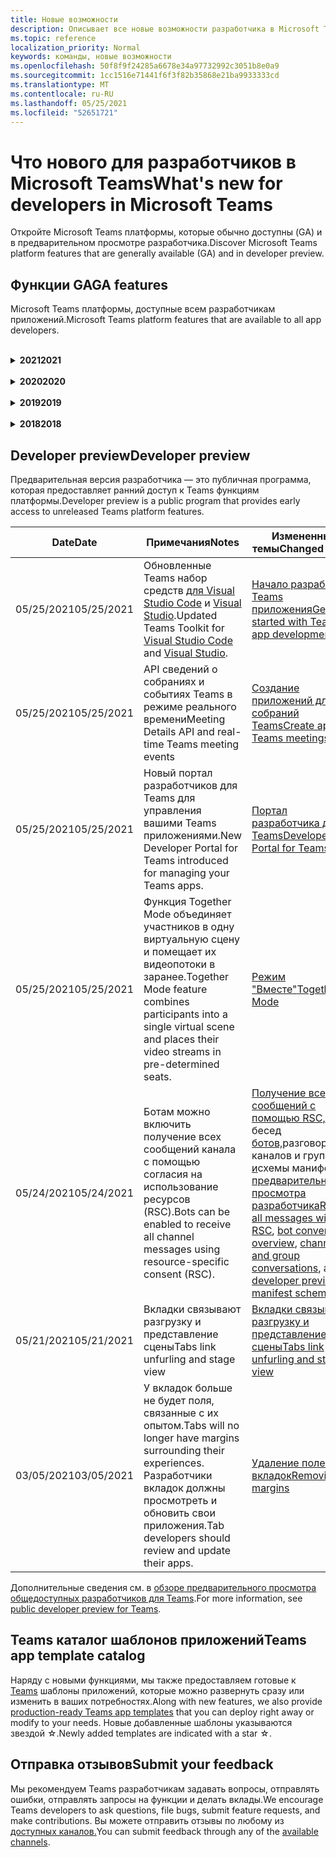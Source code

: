 ```yaml
---
title: Новые возможности
description: Описывает все новые возможности разработчика в Microsoft Teams
ms.topic: reference
localization_priority: Normal
keywords: команды, новые возможности
ms.openlocfilehash: 50f8f9f24285a6678e34a97732992c3051b8e0a9
ms.sourcegitcommit: 1cc1516e71441f6f3f82b35868e21ba9933333cd
ms.translationtype: MT
ms.contentlocale: ru-RU
ms.lasthandoff: 05/25/2021
ms.locfileid: "52651721"
---
```

# <a name="whats-new-for-developers-in-microsoft-teams"></a><span data-ttu-id="ca7e9-104">Что нового для разработчиков в Microsoft Teams</span><span class="sxs-lookup"><span data-stu-id="ca7e9-104">What's new for developers in Microsoft Teams</span></span>

<span data-ttu-id="ca7e9-105">Откройте Microsoft Teams платформы, которые обычно доступны (GA) и в предварительном просмотре разработчика.</span><span class="sxs-lookup"><span data-stu-id="ca7e9-105">Discover Microsoft Teams platform features that are generally available (GA) and in developer preview.</span></span>

## <a name="ga-features"></a><span data-ttu-id="ca7e9-106">Функции GA</span><span class="sxs-lookup"><span data-stu-id="ca7e9-106">GA features</span></span>

<span data-ttu-id="ca7e9-107">Microsoft Teams платформы, доступные всем разработчикам приложений.</span><span class="sxs-lookup"><span data-stu-id="ca7e9-107">Microsoft Teams platform features that are available to all app developers.</span></span>

<br>

<details>

<summary><span data-ttu-id="ca7e9-108"><b>2021</b></span><span class="sxs-lookup"><span data-stu-id="ca7e9-108"><b>2021</b></span></span></summary>

| <span data-ttu-id="ca7e9-109">**Date**</span><span class="sxs-lookup"><span data-stu-id="ca7e9-109">**Date**</span></span> | <span data-ttu-id="ca7e9-110">**Примечания**</span><span class="sxs-lookup"><span data-stu-id="ca7e9-110">**Notes**</span></span> | <span data-ttu-id="ca7e9-111">**Измененные темы**</span><span class="sxs-lookup"><span data-stu-id="ca7e9-111">**Changed topics**</span></span> |
| -------- | --------- | ------------------ |
|<span data-ttu-id="ca7e9-112">05/24/2021</span><span class="sxs-lookup"><span data-stu-id="ca7e9-112">05/24/2021</span></span>|<span data-ttu-id="ca7e9-113">Обновленные Teams руководства по разработке приложений с мобильными шаблонами и другими.</span><span class="sxs-lookup"><span data-stu-id="ca7e9-113">Updated Teams app design guidelines with mobile patterns and more.</span></span>|[<span data-ttu-id="ca7e9-114">Проектирование Teams приложения</span><span class="sxs-lookup"><span data-stu-id="ca7e9-114">Designing your Teams app</span></span>](~/concepts/design/design-teams-app-overview.md)
|<span data-ttu-id="ca7e9-115">05/13/2021</span><span class="sxs-lookup"><span data-stu-id="ca7e9-115">05/13/2021</span></span>|<span data-ttu-id="ca7e9-116">Добавлены сведения о mConnect и Skooler.</span><span class="sxs-lookup"><span data-stu-id="ca7e9-116">Added information on mConnect and Skooler.</span></span>|[<span data-ttu-id="ca7e9-117">Система управления обучением Moodle</span><span class="sxs-lookup"><span data-stu-id="ca7e9-117">Moodle learning management system</span></span>](resources/moodle-overview.md)
|<span data-ttu-id="ca7e9-118">05/10/2021</span><span class="sxs-lookup"><span data-stu-id="ca7e9-118">05/10/2021</span></span>| <span data-ttu-id="ca7e9-119">Манифест v1.10 выпущен.</span><span class="sxs-lookup"><span data-stu-id="ca7e9-119">Manifest v1.10 is released.</span></span>|[<span data-ttu-id="ca7e9-120">Схема манифеста</span><span class="sxs-lookup"><span data-stu-id="ca7e9-120">Manifest schema</span></span>](resources/schema/manifest-schema.md) |
|<span data-ttu-id="ca7e9-121">05/10/2021</span><span class="sxs-lookup"><span data-stu-id="ca7e9-121">05/10/2021</span></span>| <span data-ttu-id="ca7e9-122">Новая функция настройки приложения.</span><span class="sxs-lookup"><span data-stu-id="ca7e9-122">New app customization feature.</span></span>| [<span data-ttu-id="ca7e9-123">Включить оргии для настройки приложения</span><span class="sxs-lookup"><span data-stu-id="ca7e9-123">Enable orgs to customize your app</span></span>](concepts/design/enable-app-customization.md) |
|<span data-ttu-id="ca7e9-124">05/07/2021</span><span class="sxs-lookup"><span data-stu-id="ca7e9-124">05/07/2021</span></span>| <span data-ttu-id="ca7e9-125">Глубокие ссылки для аудио- и видеозвонков в чате.</span><span class="sxs-lookup"><span data-stu-id="ca7e9-125">Deep links for audio and video calls in chat.</span></span> |[<span data-ttu-id="ca7e9-126">Прямые ссылки</span><span class="sxs-lookup"><span data-stu-id="ca7e9-126">Deep links</span></span>](concepts/build-and-test/deep-links.md#deep-linking-to-an-audio-or-audio-video-call) |
|<span data-ttu-id="ca7e9-127">04/30/2021</span><span class="sxs-lookup"><span data-stu-id="ca7e9-127">04/30/2021</span></span>|<span data-ttu-id="ca7e9-128">Новые рекомендации по публикации приложений в Teams магазине.</span><span class="sxs-lookup"><span data-stu-id="ca7e9-128">New guidance on how to publish apps to the Teams store.</span></span>|<span data-ttu-id="ca7e9-129">[Публикация приложения в Teams и](concepts/deploy-and-publish/appsource/publish.md)Teams для [хранения](concepts/deploy-and-publish/appsource/prepare/teams-store-validation-guidelines.md)</span><span class="sxs-lookup"><span data-stu-id="ca7e9-129">[Publish your app to the Teams store](concepts/deploy-and-publish/appsource/publish.md), [Teams store validation guidelines](concepts/deploy-and-publish/appsource/prepare/teams-store-validation-guidelines.md)</span></span> |
|<span data-ttu-id="ca7e9-130">04/29/2021</span><span class="sxs-lookup"><span data-stu-id="ca7e9-130">04/29/2021</span></span> | <span data-ttu-id="ca7e9-131">Новое: универсальные действия для адаптивных карт.</span><span class="sxs-lookup"><span data-stu-id="ca7e9-131">New: Universal Actions for Adaptive Cards.</span></span> | [<span data-ttu-id="ca7e9-132">Универсальные действия для адаптивных карточек</span><span class="sxs-lookup"><span data-stu-id="ca7e9-132">Universal Actions for Adaptive Cards</span></span>](task-modules-and-cards/cards/universal-actions-for-adaptive-cards/overview.md) |
|<span data-ttu-id="ca7e9-133">04/08/2021</span><span class="sxs-lookup"><span data-stu-id="ca7e9-133">04/08/2021</span></span>| <span data-ttu-id="ca7e9-134">Функция настройки приложения теперь доступна в предварительном просмотре разработчика.</span><span class="sxs-lookup"><span data-stu-id="ca7e9-134">App customization feature is now available in developer preview.</span></span>|<span data-ttu-id="ca7e9-135">[Обзор приложений команд разработки,](concepts/design/enable-app-customization.md) [обзор студии](concepts/build-and-test/app-studio-overview.md#connectors)приложений и [схема манифеста](resources/schema/manifest-schema-dev-preview.md)</span><span class="sxs-lookup"><span data-stu-id="ca7e9-135">[Design teams app overview](concepts/design/enable-app-customization.md), [App studio overview](concepts/build-and-test/app-studio-overview.md#connectors), and [Manifest schema](resources/schema/manifest-schema-dev-preview.md)</span></span> |
|<span data-ttu-id="ca7e9-136">03/18/2021</span><span class="sxs-lookup"><span data-stu-id="ca7e9-136">03/18/2021</span></span>|<span data-ttu-id="ca7e9-137">Примечание. Обновление до версии 4.10 или выше SDK Bot Framework, как мы начали с процесса амортизации для `TeamsInfo.getMembers` и `TeamsInfo.GetMembersAsync` .</span><span class="sxs-lookup"><span data-stu-id="ca7e9-137">Notice: Update to version 4.10 or above of the Bot Framework SDK, as we've started with the deprecation process for `TeamsInfo.getMembers` and `TeamsInfo.GetMembersAsync`.</span></span> | [<span data-ttu-id="ca7e9-138">Изменения API-интерфейса Bot для участников группы или чата</span><span class="sxs-lookup"><span data-stu-id="ca7e9-138">Bot API Changes for Team/Chat Members</span></span>](resources/team-chat-member-api-changes.md) |
|<span data-ttu-id="ca7e9-139">03/05/2021</span><span class="sxs-lookup"><span data-stu-id="ca7e9-139">03/05/2021</span></span>|<span data-ttu-id="ca7e9-140">Примечание. У вкладок больше не будет поля, связанные с их опытом.</span><span class="sxs-lookup"><span data-stu-id="ca7e9-140">Notice: Tabs will no longer have margins surrounding their experiences.</span></span> <span data-ttu-id="ca7e9-141">Разработчики вкладок должны просмотреть и обновить свои приложения.</span><span class="sxs-lookup"><span data-stu-id="ca7e9-141">Tab developers should review and update their apps.</span></span> | [<span data-ttu-id="ca7e9-142">Удаление полей вкладок</span><span class="sxs-lookup"><span data-stu-id="ca7e9-142">Removing tab margins</span></span>](resources/removing-tab-margins.md) |
|<span data-ttu-id="ca7e9-143">03/05/2021</span><span class="sxs-lookup"><span data-stu-id="ca7e9-143">03/05/2021</span></span>|<span data-ttu-id="ca7e9-144">По умолчанию область установки и возможности групповой установки в предварительном просмотре разработчика.</span><span class="sxs-lookup"><span data-stu-id="ca7e9-144">Default install scope and group capability is in developer preview.</span></span>| [<span data-ttu-id="ca7e9-145">Возможности установки по умолчанию и группы</span><span class="sxs-lookup"><span data-stu-id="ca7e9-145">Default install scope and group capability</span></span>](concepts/deploy-and-publish/add-default-install-scope.md) |
|<span data-ttu-id="ca7e9-146">03/05/2021</span><span class="sxs-lookup"><span data-stu-id="ca7e9-146">03/05/2021</span></span>|<span data-ttu-id="ca7e9-147">Reorder personal app tabs.</span><span class="sxs-lookup"><span data-stu-id="ca7e9-147">Reorder personal app tabs.</span></span>|[<span data-ttu-id="ca7e9-148">Reorder the chat tab in personal apps</span><span class="sxs-lookup"><span data-stu-id="ca7e9-148">Reorder the chat tab in personal apps</span></span>](tabs/how-to/create-tab-pages/content-page.md#reorder-static-personal-tabs)|
|<span data-ttu-id="ca7e9-149">03/04/2021</span><span class="sxs-lookup"><span data-stu-id="ca7e9-149">03/04/2021</span></span>|<span data-ttu-id="ca7e9-150">Маскировка сведений в адаптивных картах.</span><span class="sxs-lookup"><span data-stu-id="ca7e9-150">Information masking in Adaptive cards.</span></span>| [<span data-ttu-id="ca7e9-151">Маскировка сведений в адаптивных картах</span><span class="sxs-lookup"><span data-stu-id="ca7e9-151">Information masking in Adaptive cards</span></span>](task-modules-and-cards/cards/cards-format.md#information-masking-in-adaptive-cards) |
|<span data-ttu-id="ca7e9-152">02/19/2021</span><span class="sxs-lookup"><span data-stu-id="ca7e9-152">02/19/2021</span></span>|<span data-ttu-id="ca7e9-153">Добавлены возможности расположения.</span><span class="sxs-lookup"><span data-stu-id="ca7e9-153">Added location capabilities.</span></span> <br/> <span data-ttu-id="ca7e9-154">Сведения о возможностях расположения добавляются в обзор возможностей устройства, разрешения родных устройств, интеграцию возможностей мультимедиа, а также файлы возможностей сканера QR или штрихкода.</span><span class="sxs-lookup"><span data-stu-id="ca7e9-154">Location capabilities information is added in the device capabilities overview, native device permissions, integrate media capabilities, and QR or barcode scanner capability files.</span></span>|<span data-ttu-id="ca7e9-155">[Обзор](concepts/device-capabilities/device-capabilities-overview.md), [Запрос разрешений устройств](concepts/device-capabilities/native-device-permissions.md), [Интеграция возможностей](concepts/device-capabilities/mobile-camera-image-permissions.md)мультимедиа , [Интеграция QR](concepts/device-capabilities/qr-barcode-scanner-capability.md)или возможности сканера штрихкодов , [Интеграция возможностей расположения](concepts/device-capabilities/location-capability.md)</span><span class="sxs-lookup"><span data-stu-id="ca7e9-155">[Overview](concepts/device-capabilities/device-capabilities-overview.md), [Request device permissions](concepts/device-capabilities/native-device-permissions.md), [Integrate media capabilities](concepts/device-capabilities/mobile-camera-image-permissions.md), [Integrate QR or barcode scanner capability](concepts/device-capabilities/qr-barcode-scanner-capability.md), [Integrate location capabilities](concepts/device-capabilities/location-capability.md)</span></span> |
|<span data-ttu-id="ca7e9-156">02/18/2021</span><span class="sxs-lookup"><span data-stu-id="ca7e9-156">02/18/2021</span></span>|<span data-ttu-id="ca7e9-157">Добавлена возможность сканера QR или штрихкода.</span><span class="sxs-lookup"><span data-stu-id="ca7e9-157">Added QR or barcode scanner capability.</span></span> <br/> <span data-ttu-id="ca7e9-158">Сведения о возможностях сканера QR или штрихкодов добавляются в обзор возможностей устройства, разрешения на личные устройства и интеграцию файлов возможностей мультимедиа.</span><span class="sxs-lookup"><span data-stu-id="ca7e9-158">QR or barcode scanner  capability information is added in the device capabilities overview, native device permissions, and integrate media capabilities files.</span></span>|<span data-ttu-id="ca7e9-159">[Обзор](concepts/device-capabilities/device-capabilities-overview.md), [Запрос разрешений устройств](concepts/device-capabilities/native-device-permissions.md), [Интеграция возможностей мультимедиа](concepts/device-capabilities/mobile-camera-image-permissions.md), [Интеграция QR или сканер штрихкодов](concepts/device-capabilities/qr-barcode-scanner-capability.md)</span><span class="sxs-lookup"><span data-stu-id="ca7e9-159">[Overview](concepts/device-capabilities/device-capabilities-overview.md), [Request device permissions](concepts/device-capabilities/native-device-permissions.md), [Integrate media capabilities](concepts/device-capabilities/mobile-camera-image-permissions.md), [Integrate QR or barcode scanner capability](concepts/device-capabilities/qr-barcode-scanner-capability.md)</span></span> |
|<span data-ttu-id="ca7e9-160">02/09/2021</span><span class="sxs-lookup"><span data-stu-id="ca7e9-160">02/09/2021</span></span>|<span data-ttu-id="ca7e9-161">Добавлен обзор возможностей устройства.</span><span class="sxs-lookup"><span data-stu-id="ca7e9-161">Added device capabilities overview.</span></span> <br/> <span data-ttu-id="ca7e9-162">Сведения о возможностях микрофона добавляются в разрешения на родном устройстве и интегрируют файлы возможностей мультимедиа.</span><span class="sxs-lookup"><span data-stu-id="ca7e9-162">Microphone capability information is added in the native device permissions and integrate media capabilities files.</span></span>|<span data-ttu-id="ca7e9-163">[Обзор](concepts/device-capabilities/device-capabilities-overview.md), [Запрос разрешений устройств](concepts/device-capabilities/native-device-permissions.md), [Интеграция возможностей мультимедиа](concepts/device-capabilities/mobile-camera-image-permissions.md)</span><span class="sxs-lookup"><span data-stu-id="ca7e9-163">[Overview](concepts/device-capabilities/device-capabilities-overview.md), [Request device permissions](concepts/device-capabilities/native-device-permissions.md), [Integrate media capabilities](concepts/device-capabilities/mobile-camera-image-permissions.md)</span></span>|

<br>

</details>

<br>

<details>
  
<summary><span data-ttu-id="ca7e9-164"><b>2020</b></span><span class="sxs-lookup"><span data-stu-id="ca7e9-164"><b>2020</b></span></span></summary>

| <span data-ttu-id="ca7e9-165">**Date**</span><span class="sxs-lookup"><span data-stu-id="ca7e9-165">**Date**</span></span> | <span data-ttu-id="ca7e9-166">**Примечания**</span><span class="sxs-lookup"><span data-stu-id="ca7e9-166">**Notes**</span></span> | <span data-ttu-id="ca7e9-167">**Измененные темы**</span><span class="sxs-lookup"><span data-stu-id="ca7e9-167">**Changed topics**</span></span> |
| -------- | --------- | ------------------ |
|<span data-ttu-id="ca7e9-168">11/30/2020</span><span class="sxs-lookup"><span data-stu-id="ca7e9-168">11/30/2020</span></span>|<span data-ttu-id="ca7e9-169">Интеграция платформы удостоверений с Teams набор средств и Visual Studio Code для вкладок.</span><span class="sxs-lookup"><span data-stu-id="ca7e9-169">Identity platform integration with Teams Toolkit and Visual Studio Code for tabs.</span></span>|[<span data-ttu-id="ca7e9-170">Проверка подлинности с одним входом с Teams набор средств и Visual Studio Code для вкладок</span><span class="sxs-lookup"><span data-stu-id="ca7e9-170">Single sign-on authentication with Teams Toolkit and Visual Studio Code for tabs</span></span>](toolkit/visual-studio-code-tab-sso.md)|
|<span data-ttu-id="ca7e9-171">11/16/2020</span><span class="sxs-lookup"><span data-stu-id="ca7e9-171">11/16/2020</span></span>|<span data-ttu-id="ca7e9-172">Teams манифеста приложения, обновленного до версии 1.8.</span><span class="sxs-lookup"><span data-stu-id="ca7e9-172">Teams app manifest updated to version 1.8.</span></span>|[<span data-ttu-id="ca7e9-173">Справка: схема манифеста для Microsoft Teams</span><span class="sxs-lookup"><span data-stu-id="ca7e9-173">Reference: Manifest schema for Microsoft Teams</span></span>](resources/schema/manifest-schema.md)|
|<span data-ttu-id="ca7e9-174">11/10/2020</span><span class="sxs-lookup"><span data-stu-id="ca7e9-174">11/10/2020</span></span>|<span data-ttu-id="ca7e9-175">Teams руководства по разработке ботов.</span><span class="sxs-lookup"><span data-stu-id="ca7e9-175">Teams bot design guidelines.</span></span>|[<span data-ttu-id="ca7e9-176">Рекомендации по проектированию ботов</span><span class="sxs-lookup"><span data-stu-id="ca7e9-176">Bot design guidelines</span></span>](bots/design/bots.md)|
|<span data-ttu-id="ca7e9-177">09/30/2020</span><span class="sxs-lookup"><span data-stu-id="ca7e9-177">09/30/2020</span></span>|<span data-ttu-id="ca7e9-178">Теперь поддерживается отправка и получение файлов ботам на мобильных устройствах.</span><span class="sxs-lookup"><span data-stu-id="ca7e9-178">Sending and receiving files to bots on mobile devices is now supported.</span></span>|[<span data-ttu-id="ca7e9-179">Отправка и получение файлов через бот</span><span class="sxs-lookup"><span data-stu-id="ca7e9-179">Send and receive files through your bot</span></span>](resources/bot-v3/bots-files.md)|
|<span data-ttu-id="ca7e9-180">09/22/2020</span><span class="sxs-lookup"><span data-stu-id="ca7e9-180">09/22/2020</span></span>|<span data-ttu-id="ca7e9-181">Новые сведения для начала работы с Teams разработкой.</span><span class="sxs-lookup"><span data-stu-id="ca7e9-181">New information for getting started with Teams development.</span></span>|[<span data-ttu-id="ca7e9-182">Создание первого обзора Teams приложения</span><span class="sxs-lookup"><span data-stu-id="ca7e9-182">Build your first Teams app overview</span></span>](build-your-first-app/build-first-app-overview.md)|
|<span data-ttu-id="ca7e9-183">09/18/2020</span><span class="sxs-lookup"><span data-stu-id="ca7e9-183">09/18/2020</span></span>|<span data-ttu-id="ca7e9-184">Поддержка приложений для собраний Teams (Предварительная версия выпуска).</span><span class="sxs-lookup"><span data-stu-id="ca7e9-184">Support for in-meeting Teams apps (Release Preview).</span></span>|<span data-ttu-id="ca7e9-185">[Создание приложений для Teams собраний](apps-in-teams-meetings/create-apps-for-teams-meetings.md) и [приложений в Teams собраниях](apps-in-teams-meetings/teams-apps-in-meetings.md)</span><span class="sxs-lookup"><span data-stu-id="ca7e9-185">[Create apps for Teams meetings](apps-in-teams-meetings/create-apps-for-teams-meetings.md) and [Apps in Teams meetings](apps-in-teams-meetings/teams-apps-in-meetings.md)</span></span>|
|<span data-ttu-id="ca7e9-186">08/19/2020</span><span class="sxs-lookup"><span data-stu-id="ca7e9-186">08/19/2020</span></span>|<span data-ttu-id="ca7e9-187">Импорт Teams с помощью Microsoft Graph.</span><span class="sxs-lookup"><span data-stu-id="ca7e9-187">Import Teams messages with Microsoft Graph.</span></span>|[<span data-ttu-id="ca7e9-188">Импорт сообщений из сторонних платформ в Teams с помощью Microsoft Graph</span><span class="sxs-lookup"><span data-stu-id="ca7e9-188">Import third-party platform messages to Teams using Microsoft Graph</span></span>](graph-api/import-messages/import-external-messages-to-teams.md)
| <span data-ttu-id="ca7e9-189">08/12/2020</span><span class="sxs-lookup"><span data-stu-id="ca7e9-189">08/12/2020</span></span> |<span data-ttu-id="ca7e9-190">Поддержка адаптивных карт в входящий веб-сайт перенесена в ga.</span><span class="sxs-lookup"><span data-stu-id="ca7e9-190">Adaptive Cards support in incoming webhook moved to GA.</span></span>|[<span data-ttu-id="ca7e9-191">Отправка адаптивных карточек с помощью входящего веб-перехватчика</span><span class="sxs-lookup"><span data-stu-id="ca7e9-191">Send adaptive cards using an incoming webhook</span></span>](~/webhooks-and-connectors/how-to/connectors-using.md#send-adaptive-cards-using-an-incoming-webhook) |
|<span data-ttu-id="ca7e9-192">08/10/2020</span><span class="sxs-lookup"><span data-stu-id="ca7e9-192">08/10/2020</span></span>|<span data-ttu-id="ca7e9-193">Начало создания Teams приложений с помощью Visual Studio набор средств.</span><span class="sxs-lookup"><span data-stu-id="ca7e9-193">Get started building Teams apps with the Visual Studio Toolkit.</span></span>|[<span data-ttu-id="ca7e9-194">Создание приложений с помощью Microsoft Teams набор средств и Visual Studio Code</span><span class="sxs-lookup"><span data-stu-id="ca7e9-194">Build apps with the Microsoft Teams Toolkit and Visual Studio Code</span></span>](toolkit/visual-studio-overview.md) |
|<span data-ttu-id="ca7e9-195">08/06/2020</span><span class="sxs-lookup"><span data-stu-id="ca7e9-195">08/06/2020</span></span>|<span data-ttu-id="ca7e9-196">Поддержка проверки подлинности tabs SSO.</span><span class="sxs-lookup"><span data-stu-id="ca7e9-196">Support for Tabs SSO authentication.</span></span>|[<span data-ttu-id="ca7e9-197">Разработка вкладки SSO Microsoft Teams</span><span class="sxs-lookup"><span data-stu-id="ca7e9-197">Develop an SSO Microsoft Teams Tab</span></span>](tabs/how-to/authentication/auth-aad-sso.md#develop-an-sso-microsoft-teams-tab) |
|<span data-ttu-id="ca7e9-198">07/27/2020</span><span class="sxs-lookup"><span data-stu-id="ca7e9-198">07/27/2020</span></span> | <span data-ttu-id="ca7e9-199">Graph активных ботов и сообщений (Public Preview).</span><span class="sxs-lookup"><span data-stu-id="ca7e9-199">Graph proactive bots and messages (Public Preview).</span></span>|[<span data-ttu-id="ca7e9-200">Включить активную установку ботов и активный обмен сообщениями в Teams с microsoft Graph</span><span class="sxs-lookup"><span data-stu-id="ca7e9-200">Enable proactive bot installation and proactive messaging in Teams with Microsoft Graph</span></span>](graph-api/proactive-bots-and-messages/graph-proactive-bots-and-messages.md)|
| <span data-ttu-id="ca7e9-201">07/22/2020</span><span class="sxs-lookup"><span data-stu-id="ca7e9-201">07/22/2020</span></span> |<span data-ttu-id="ca7e9-202">Обновления возможностей мобильных устройств.</span><span class="sxs-lookup"><span data-stu-id="ca7e9-202">Mobile device capability updates.</span></span>|[<span data-ttu-id="ca7e9-203">Запрос разрешений устройства для вкладки Microsoft Teams</span><span class="sxs-lookup"><span data-stu-id="ca7e9-203">Request device permissions for your Microsoft Teams tab</span></span>](concepts/device-capabilities/native-device-permissions.md) |
|<span data-ttu-id="ca7e9-204">07/20/2020</span><span class="sxs-lookup"><span data-stu-id="ca7e9-204">07/20/2020</span></span>|<span data-ttu-id="ca7e9-205">Teams Средство проверки приложений для отправки appSource.</span><span class="sxs-lookup"><span data-stu-id="ca7e9-205">Teams App Validation Tool for AppSource submissions.</span></span>|[<span data-ttu-id="ca7e9-206">Teams Средство проверки приложений</span><span class="sxs-lookup"><span data-stu-id="ca7e9-206">Teams App Validation Tool</span></span>](concepts/deploy-and-publish/appsource/prepare/submission-checklist.md)
|<span data-ttu-id="ca7e9-207">07/15/2020</span><span class="sxs-lookup"><span data-stu-id="ca7e9-207">07/15/2020</span></span>|<span data-ttu-id="ca7e9-208">Создание виртуального помощника для Teams.</span><span class="sxs-lookup"><span data-stu-id="ca7e9-208">Create a virtual assistant for Teams.</span></span>|[<span data-ttu-id="ca7e9-209">Виртуальный помощник для Microsoft Teams</span><span class="sxs-lookup"><span data-stu-id="ca7e9-209">Virtual Assistant for Microsoft Teams</span></span>](samples/virtual-assistant.md)|
|<span data-ttu-id="ca7e9-210">07/14/2020</span><span class="sxs-lookup"><span data-stu-id="ca7e9-210">07/14/2020</span></span>|<span data-ttu-id="ca7e9-211">Наружная документация по индикатору нагрузки.</span><span class="sxs-lookup"><span data-stu-id="ca7e9-211">Surfacing a native loading indicator documentation.</span></span>|[<span data-ttu-id="ca7e9-212">Отображение индикатора загрузки</span><span class="sxs-lookup"><span data-stu-id="ca7e9-212">Showing a native loading indicator</span></span>](tabs/how-to/create-tab-pages/content-page.md#show-a-native-loading-indicator)
|<span data-ttu-id="ca7e9-213">07/01/2020</span><span class="sxs-lookup"><span data-stu-id="ca7e9-213">07/01/2020</span></span>|<span data-ttu-id="ca7e9-214">Начало создания Teams приложений с помощью Visual Studio Code набор средств.</span><span class="sxs-lookup"><span data-stu-id="ca7e9-214">Get started building Teams apps with the Visual Studio Code Toolkit.</span></span>|[<span data-ttu-id="ca7e9-215">Создание приложений с помощью Microsoft Teams набор средств и Visual Studio Code</span><span class="sxs-lookup"><span data-stu-id="ca7e9-215">Build apps with the Microsoft Teams Toolkit and Visual Studio Code</span></span>](toolkit/visual-studio-code-overview.md) |
|<span data-ttu-id="ca7e9-216">07/01/2020</span><span class="sxs-lookup"><span data-stu-id="ca7e9-216">07/01/2020</span></span>|<span data-ttu-id="ca7e9-217">Один вход для вкладок GA для Teams и настольных клиентов.</span><span class="sxs-lookup"><span data-stu-id="ca7e9-217">Single sign-on for tabs GA for Teams web and desktop clients.</span></span>|[<span data-ttu-id="ca7e9-218">Единый Sign-On (SSO)</span><span class="sxs-lookup"><span data-stu-id="ca7e9-218">Single Sign-On (SSO)</span></span>](tabs/how-to/authentication/auth-aad-sso.md)|
|<span data-ttu-id="ca7e9-219">06/05/2020</span><span class="sxs-lookup"><span data-stu-id="ca7e9-219">06/05/2020</span></span>| <span data-ttu-id="ca7e9-220">Схема манифеста обновлена до версии 1.7.</span><span class="sxs-lookup"><span data-stu-id="ca7e9-220">Manifest schema updated to version 1.7.</span></span>| [<span data-ttu-id="ca7e9-221">Справка: схема манифеста для Microsoft Teams</span><span class="sxs-lookup"><span data-stu-id="ca7e9-221">Reference: Manifest schema for Microsoft Teams</span></span>](resources/schema/manifest-schema.md)|
|<span data-ttu-id="ca7e9-222">05/18/2020</span><span class="sxs-lookup"><span data-stu-id="ca7e9-222">05/18/2020</span></span>|<span data-ttu-id="ca7e9-223">Интеграция Power Virtual Agents с Teams.</span><span class="sxs-lookup"><span data-stu-id="ca7e9-223">Integrate Power Virtual Agents with Teams.</span></span>|[<span data-ttu-id="ca7e9-224">Интеграция Power Virtual Agents чат-бота с Microsoft Teams</span><span class="sxs-lookup"><span data-stu-id="ca7e9-224">Integrate a Power Virtual Agents chatbot with Microsoft Teams</span></span>](bots/how-to/add-power-virtual-agents-bot-to-teams.md)|
|<span data-ttu-id="ca7e9-225">04/01/2020</span><span class="sxs-lookup"><span data-stu-id="ca7e9-225">04/01/2020</span></span>|<span data-ttu-id="ca7e9-226">Интеграция систем WFM с соединитетелем Shifts для Teams.</span><span class="sxs-lookup"><span data-stu-id="ca7e9-226">Integrate WFM systems with Shifts Connector for Teams.</span></span>|[<span data-ttu-id="ca7e9-227">Microsoft Teams Сдвиг соединители WFM</span><span class="sxs-lookup"><span data-stu-id="ca7e9-227">Microsoft Teams Shifts WFM connectors</span></span>](samples/shifts-wfm-connectors.md)
| <span data-ttu-id="ca7e9-228">03/24/2020</span><span class="sxs-lookup"><span data-stu-id="ca7e9-228">03/24/2020</span></span> | <span data-ttu-id="ca7e9-229">Добавлена поддержка для получения одного участника беседы и дополнительная поддержка для получения страниц участников.</span><span class="sxs-lookup"><span data-stu-id="ca7e9-229">Added support for retrieving a single member of a conversation, and additional support for retrieving paged members.</span></span> | [<span data-ttu-id="ca7e9-230">Получите контекст Teams для вашего бота</span><span class="sxs-lookup"><span data-stu-id="ca7e9-230">Get Teams context for your bot</span></span>](~/bots/how-to/get-teams-context.md) |

<br>

</details>

<br>

<details>
  
<summary><span data-ttu-id="ca7e9-231"><b>2019</b></span><span class="sxs-lookup"><span data-stu-id="ca7e9-231"><b>2019</b></span></span></summary>

| <span data-ttu-id="ca7e9-232">**Date**</span><span class="sxs-lookup"><span data-stu-id="ca7e9-232">**Date**</span></span> | <span data-ttu-id="ca7e9-233">**Примечания**</span><span class="sxs-lookup"><span data-stu-id="ca7e9-233">**Notes**</span></span> | <span data-ttu-id="ca7e9-234">**Измененные темы**</span><span class="sxs-lookup"><span data-stu-id="ca7e9-234">**Changed topics**</span></span> |
| -------- | --------- | ------------------ |
| <span data-ttu-id="ca7e9-235">12/26/2019</span><span class="sxs-lookup"><span data-stu-id="ca7e9-235">12/26/2019</span></span> | <span data-ttu-id="ca7e9-236">Параметр полезной нагрузки, отправленной боту, больше не шифруется, что позволяет использовать это значение для создания глубоких ссылок `replyToId` на эти сообщения.</span><span class="sxs-lookup"><span data-stu-id="ca7e9-236">The `replyToId` parameter in payloads sent to a bot is no longer encrypted, allowing you to use this value to construct deeplinks to these messages.</span></span> <span data-ttu-id="ca7e9-237">Полезной нагрузки сообщения включают зашифрованные значения в параметре `legacy.replyToId` .</span><span class="sxs-lookup"><span data-stu-id="ca7e9-237">Message payloads include the encrypted values in the parameter `legacy.replyToId`.</span></span>  |
| <span data-ttu-id="ca7e9-238">11/05/2019</span><span class="sxs-lookup"><span data-stu-id="ca7e9-238">11/05/2019</span></span> | <span data-ttu-id="ca7e9-239">Один вход с помощью Teams JavaScript SDK.</span><span class="sxs-lookup"><span data-stu-id="ca7e9-239">Single sign-on using the Teams JavaScript SDK.</span></span> | [<span data-ttu-id="ca7e9-240">Единый вход</span><span class="sxs-lookup"><span data-stu-id="ca7e9-240">Single sign-on</span></span>](tabs/how-to/authentication/auth-aad-sso.md) |
| <span data-ttu-id="ca7e9-241">10/31/2019</span><span class="sxs-lookup"><span data-stu-id="ca7e9-241">10/31/2019</span></span> | <span data-ttu-id="ca7e9-242">Разговорные боты и документация по расширению обмена сообщениями обновлены с учетом SDK 4.6 Bot Framework.</span><span class="sxs-lookup"><span data-stu-id="ca7e9-242">Conversational bots and messaging extension documentation updated to reflect the 4.6 Bot Framework SDK.</span></span> <span data-ttu-id="ca7e9-243">Документация по SDK v3 доступна в разделе Ресурсы.</span><span class="sxs-lookup"><span data-stu-id="ca7e9-243">Documentation for the v3 SDK is available in the Resources section.</span></span> | <span data-ttu-id="ca7e9-244">Вся документация по расширению ботов и сообщений.</span><span class="sxs-lookup"><span data-stu-id="ca7e9-244">All bot and messaging extension documentation.</span></span> |
| <span data-ttu-id="ca7e9-245">10/31/2019</span><span class="sxs-lookup"><span data-stu-id="ca7e9-245">10/31/2019</span></span> | <span data-ttu-id="ca7e9-246">Новая структура документации и рефакторинг основных статей.</span><span class="sxs-lookup"><span data-stu-id="ca7e9-246">New documentation structure, and major article refactoring.</span></span> <span data-ttu-id="ca7e9-247">Пожалуйста, сообщайте о каких-либо мертвых ссылках или 404's, создав GitHub проблемы.</span><span class="sxs-lookup"><span data-stu-id="ca7e9-247">Please report any dead links or 404's by creating a GitHub Issue.</span></span> | <span data-ttu-id="ca7e9-248">Все из них!</span><span class="sxs-lookup"><span data-stu-id="ca7e9-248">All of them!</span></span> |
| <span data-ttu-id="ca7e9-249">09/13/2019</span><span class="sxs-lookup"><span data-stu-id="ca7e9-249">09/13/2019</span></span> | <span data-ttu-id="ca7e9-250">Бот запроса устанавливается из расширения обмена сообщениями на основе действий.</span><span class="sxs-lookup"><span data-stu-id="ca7e9-250">Request bot is installed from action-based messaging extension.</span></span> | [<span data-ttu-id="ca7e9-251">Инициировать действия с расширениями обмена сообщениями</span><span class="sxs-lookup"><span data-stu-id="ca7e9-251">Initiate actions with messaging extensions</span></span>](resources/messaging-extension-v3/create-extensions.md#request-to-install-your-conversational-bot)
| <span data-ttu-id="ca7e9-252">08/28/2019</span><span class="sxs-lookup"><span data-stu-id="ca7e9-252">08/28/2019</span></span> | <span data-ttu-id="ca7e9-253">Поддержка частных каналов на вкладке и соединители.</span><span class="sxs-lookup"><span data-stu-id="ca7e9-253">Support for private channels in tabs and Connectors.</span></span> | [<span data-ttu-id="ca7e9-254">Получение контекста для вкладки</span><span class="sxs-lookup"><span data-stu-id="ca7e9-254">Get context for your tab</span></span>](tabs/how-to/access-teams-context.md#retrieving-context-in-private-channels) |
| <span data-ttu-id="ca7e9-255">06/20/2019</span><span class="sxs-lookup"><span data-stu-id="ca7e9-255">06/20/2019</span></span> | <span data-ttu-id="ca7e9-256">Поделитесь внешним веб-сайтом с внешнего веб-сайта в Teams канал.</span><span class="sxs-lookup"><span data-stu-id="ca7e9-256">Share an external website, from an external website, into a Teams channel.</span></span> | [<span data-ttu-id="ca7e9-257">Поделиться с Teams</span><span class="sxs-lookup"><span data-stu-id="ca7e9-257">Share to Teams</span></span>](~/share-to-teams.md) |
| <span data-ttu-id="ca7e9-258">05/25/2019</span><span class="sxs-lookup"><span data-stu-id="ca7e9-258">05/25/2019</span></span> | <span data-ttu-id="ca7e9-259">Ответьте сообщением бота из модуля задач.</span><span class="sxs-lookup"><span data-stu-id="ca7e9-259">Respond with bot message from task module.</span></span> | [<span data-ttu-id="ca7e9-260">Отвечать сообщением бота из модуля задач</span><span class="sxs-lookup"><span data-stu-id="ca7e9-260">Respond with bot message from task module</span></span>](resources/messaging-extension-v3/create-extensions.md#respond-with-an-adaptive-card-message-sent-from-a-bot) |
| <span data-ttu-id="ca7e9-261">05/25/2019</span><span class="sxs-lookup"><span data-stu-id="ca7e9-261">05/25/2019</span></span> | <span data-ttu-id="ca7e9-262">Боты в групповых чатах.</span><span class="sxs-lookup"><span data-stu-id="ca7e9-262">Bots in group chats.</span></span> | [<span data-ttu-id="ca7e9-263">Взаимодействие с ботом в групповом чате или канале</span><span class="sxs-lookup"><span data-stu-id="ca7e9-263">Interact with a bot in group chat or channel</span></span>](~/concepts/bots/bot-conversations/bots-conv-channel.md) |
| <span data-ttu-id="ca7e9-264">05/20/2019</span><span class="sxs-lookup"><span data-stu-id="ca7e9-264">05/20/2019</span></span> | <span data-ttu-id="ca7e9-265">Локализация манифеста приложений.</span><span class="sxs-lookup"><span data-stu-id="ca7e9-265">App manifest localization.</span></span> | [<span data-ttu-id="ca7e9-266">Локализация приложений</span><span class="sxs-lookup"><span data-stu-id="ca7e9-266">App localization</span></span>](~/publishing/apps-localization.md) |
| <span data-ttu-id="ca7e9-267">05/20/2019</span><span class="sxs-lookup"><span data-stu-id="ca7e9-267">05/20/2019</span></span> | <span data-ttu-id="ca7e9-268">Действия сообщения.</span><span class="sxs-lookup"><span data-stu-id="ca7e9-268">Message actions.</span></span> | [<span data-ttu-id="ca7e9-269">Действия сообщений</span><span class="sxs-lookup"><span data-stu-id="ca7e9-269">Message Actions</span></span>](resources/messaging-extension-v3/create-extensions.md#action-type-message-extensions) |
| <span data-ttu-id="ca7e9-270">05/20/2019</span><span class="sxs-lookup"><span data-stu-id="ca7e9-270">05/20/2019</span></span> | <span data-ttu-id="ca7e9-271">Разгрузка ссылок (пользовательские предварительные просмотры URL-адресов).</span><span class="sxs-lookup"><span data-stu-id="ca7e9-271">Link unfurling (custom URL previews).</span></span> | [<span data-ttu-id="ca7e9-272">Развертывание ссылки</span><span class="sxs-lookup"><span data-stu-id="ca7e9-272">Link unfurling</span></span>](messaging-extensions/how-to/link-unfurling.md)|
| <span data-ttu-id="ca7e9-273">05/06/2019</span><span class="sxs-lookup"><span data-stu-id="ca7e9-273">05/06/2019</span></span> | <span data-ttu-id="ca7e9-274">Программа сертификации приложений для приложений магазина.</span><span class="sxs-lookup"><span data-stu-id="ca7e9-274">Application Certification program for store apps.</span></span> | [<span data-ttu-id="ca7e9-275">Сертификация приложений</span><span class="sxs-lookup"><span data-stu-id="ca7e9-275">Application Certification</span></span>](~/concepts/deploy-and-publish/appsource/post-publish/overview.md#complete-microsoft-365-certification) |
| <span data-ttu-id="ca7e9-276">05/06/2019</span><span class="sxs-lookup"><span data-stu-id="ca7e9-276">05/06/2019</span></span> | <span data-ttu-id="ca7e9-277">Шаблоны приложений теперь доступны.</span><span class="sxs-lookup"><span data-stu-id="ca7e9-277">App Templates are now available.</span></span> | [<span data-ttu-id="ca7e9-278">Шаблоны приложений</span><span class="sxs-lookup"><span data-stu-id="ca7e9-278">App Templates</span></span>](~/samples/app-templates.md) |
| <span data-ttu-id="ca7e9-279">04/23/2019</span><span class="sxs-lookup"><span data-stu-id="ca7e9-279">04/23/2019</span></span> | <span data-ttu-id="ca7e9-280">Расширения обмена сообщениями на основе действий теперь доступны.</span><span class="sxs-lookup"><span data-stu-id="ca7e9-280">Action-based Messaging Extensions are now available.</span></span> | [<span data-ttu-id="ca7e9-281">Расширения сообщений на основе действий</span><span class="sxs-lookup"><span data-stu-id="ca7e9-281">Action-based Message Extensions</span></span>](~/concepts/messaging-extensions/create-extensions.md) |
| <span data-ttu-id="ca7e9-282">02/18/2019</span><span class="sxs-lookup"><span data-stu-id="ca7e9-282">02/18/2019</span></span> | <span data-ttu-id="ca7e9-283">Создание глубоких ссылок на частный чат не является предварительным и доступным для разработчика.</span><span class="sxs-lookup"><span data-stu-id="ca7e9-283">Creating deep links to private chat is out of developer preview and available.</span></span> | [<span data-ttu-id="ca7e9-284">Глубокая связь с чатом</span><span class="sxs-lookup"><span data-stu-id="ca7e9-284">Deep linking to a chat</span></span>](concepts/build-and-test/deep-links.md#deep-linking-to-a-chat) |
| <span data-ttu-id="ca7e9-285">01/23/2019</span><span class="sxs-lookup"><span data-stu-id="ca7e9-285">01/23/2019</span></span> | <span data-ttu-id="ca7e9-286">Сведения о SKU и licenceType в контексте вкладки.</span><span class="sxs-lookup"><span data-stu-id="ca7e9-286">Surfacing SKU and licenceType information in the tab context.</span></span> | [<span data-ttu-id="ca7e9-287">Tab Context</span><span class="sxs-lookup"><span data-stu-id="ca7e9-287">Tab Context</span></span>](~/concepts/tabs/tabs-context.md) |

<br>

</details>

<br>

<details>

<summary><span data-ttu-id="ca7e9-288"><b>2018</b></span><span class="sxs-lookup"><span data-stu-id="ca7e9-288"><b>2018</b></span></span></summary>

| <span data-ttu-id="ca7e9-289">**Date**</span><span class="sxs-lookup"><span data-stu-id="ca7e9-289">**Date**</span></span> | <span data-ttu-id="ca7e9-290">**Примечания**</span><span class="sxs-lookup"><span data-stu-id="ca7e9-290">**Notes**</span></span> | <span data-ttu-id="ca7e9-291">**Измененные темы**</span><span class="sxs-lookup"><span data-stu-id="ca7e9-291">**Changed topics**</span></span> |
| -------- | --------- | ------------------ |
| <span data-ttu-id="ca7e9-292">11/12/2018</span><span class="sxs-lookup"><span data-stu-id="ca7e9-292">11/12/2018</span></span> | <span data-ttu-id="ca7e9-293">Вкладки в групповом чате теперь доступны в выпущенной версии Teams и перенесены из предварительного просмотра разработчика.</span><span class="sxs-lookup"><span data-stu-id="ca7e9-293">Tabs in group chat is now available in the released version of Teams, and has been moved out of developer preview.</span></span> <span data-ttu-id="ca7e9-294">В рамках этой работы раздел вкладок был переработан для ясности.</span><span class="sxs-lookup"><span data-stu-id="ca7e9-294">As part of this work, the tabs section has been reworked for clarity.</span></span>| [<span data-ttu-id="ca7e9-295">Настраиваемые вкладки</span><span class="sxs-lookup"><span data-stu-id="ca7e9-295">Configurable tabs</span></span>](~/concepts/tabs/tabs-configurable.md) |
| <span data-ttu-id="ca7e9-296">11/11/2018</span><span class="sxs-lookup"><span data-stu-id="ca7e9-296">11/11/2018</span></span> | <span data-ttu-id="ca7e9-297">Начало работы для Node JS и для .NET/C# было обновлено, чтобы использовать App Studio в Teams, и был добавлен новый раздел о размещении приложений node Teams Azure.</span><span class="sxs-lookup"><span data-stu-id="ca7e9-297">Getting started for Node JS and for .NET/C# has been updated to use App Studio in Teams, and a new section has been added on hosting Node based Teams apps in Azure.</span></span> | <span data-ttu-id="ca7e9-298">Начало работы на платформе Microsoft Teams с [C#/.NET](~/get-started/get-started-dotnet-app-studio.md)и App Studio , начало работы на платформе Microsoft Teams с [Node JS](~/get-started/get-started-nodejs-app-studio.md)и App Studio , хост ваше приложение Teams узла в [Azure](~/get-started/get-started-nodejs-in-azure.md)</span><span class="sxs-lookup"><span data-stu-id="ca7e9-298">[Get started on the Microsoft Teams platform with C#/.NET and App Studio](~/get-started/get-started-dotnet-app-studio.md),  [Get started on the Microsoft Teams platform with Node JS and App Studio](~/get-started/get-started-nodejs-app-studio.md), [Host your Node Teams app in Azure](~/get-started/get-started-nodejs-in-azure.md)</span></span>|
| <span data-ttu-id="ca7e9-299">11/09/2018</span><span class="sxs-lookup"><span data-stu-id="ca7e9-299">11/09/2018</span></span> | <span data-ttu-id="ca7e9-300">Теперь можно создавать глубокие ссылки на частные чаты между пользователями.</span><span class="sxs-lookup"><span data-stu-id="ca7e9-300">You can now create deep links to private chats between users.</span></span> | [<span data-ttu-id="ca7e9-301">Глубокая связь с чатом</span><span class="sxs-lookup"><span data-stu-id="ca7e9-301">Deep linking to a chat</span></span>](concepts/build-and-test/deep-links.md#deep-linking-to-a-chat) |
| <span data-ttu-id="ca7e9-302">11/08/2018</span><span class="sxs-lookup"><span data-stu-id="ca7e9-302">11/08/2018</span></span> | <span data-ttu-id="ca7e9-303">SharePoint Framework 1.7 отгружена и вместе с ней новая функция для использования вкладки Microsoft Teams в качестве SharePoint Framework веб-части.</span><span class="sxs-lookup"><span data-stu-id="ca7e9-303">SharePoint Framework 1.7 has shipped and with it a new feature to use Microsoft Teams tab as a SharePoint Framework web part.</span></span> | [<span data-ttu-id="ca7e9-304">Вкладки в SharePoint</span><span class="sxs-lookup"><span data-stu-id="ca7e9-304">Tabs in SharePoint</span></span>](~/concepts/tabs/tabs-in-sharepoint.md) |
| <span data-ttu-id="ca7e9-305">11/05/2018</span><span class="sxs-lookup"><span data-stu-id="ca7e9-305">11/05/2018</span></span> | <span data-ttu-id="ca7e9-306">Была **выпущена** функция модуля задач.</span><span class="sxs-lookup"><span data-stu-id="ca7e9-306">The **task module** feature was released.</span></span> <span data-ttu-id="ca7e9-307">Модуль задач позволяет создавать в приложении модальные всплывающие Teams, как из ботов, так и из вкладок.</span><span class="sxs-lookup"><span data-stu-id="ca7e9-307">A task module allows you to create modal popup experiences in your Teams application, from both bots and tabs.</span></span> <span data-ttu-id="ca7e9-308">В всплывающее всплывающее представление можно запустить собственный пользовательский код HTML/JavaScript, показать виджет на основе, например видео YouTube или Microsoft Stream, или отобразить `<iframe>` [адаптивную карту.](/adaptive-cards/)</span><span class="sxs-lookup"><span data-stu-id="ca7e9-308">Inside the popup, you can run your own custom HTML/JavaScript code, show an `<iframe>`-based widget such as a YouTube or Microsoft Stream video, or display an [Adaptive card](/adaptive-cards/).</span></span> | <span data-ttu-id="ca7e9-309">[Обзор модуля задач,](~/concepts/task-modules/task-modules-overview.md) [модуль задач в вкладке,](~/concepts/task-modules/task-modules-tabs.md)  [модуль задач в ботах](~/concepts/task-modules/task-modules-bots.md)</span><span class="sxs-lookup"><span data-stu-id="ca7e9-309">[Task module Overview](~/concepts/task-modules/task-modules-overview.md), [task module in tabs](~/concepts/task-modules/task-modules-tabs.md),  [task module in bots](~/concepts/task-modules/task-modules-bots.md)</span></span> |
| <span data-ttu-id="ca7e9-310">10/05/2018</span><span class="sxs-lookup"><span data-stu-id="ca7e9-310">10/05/2018</span></span> | <span data-ttu-id="ca7e9-311">Информация по форматированию для карт была обновлена и протестирована в клиентах для настольных компьютеров, iOS и Android для Teams.</span><span class="sxs-lookup"><span data-stu-id="ca7e9-311">Formatting information for cards has been updated and tested in the desktop, iOS, and Android clients for Teams.</span></span> | <span data-ttu-id="ca7e9-312">[Форматирование](~/concepts/cards/cards.md) [карт, карт](~/concepts/cards/cards-format.md)</span><span class="sxs-lookup"><span data-stu-id="ca7e9-312">[Cards](~/concepts/cards/cards.md), [Card formatting](~/concepts/cards/cards-format.md)</span></span> |
| <span data-ttu-id="ca7e9-313">09/24/2018</span><span class="sxs-lookup"><span data-stu-id="ca7e9-313">09/24/2018</span></span> | <span data-ttu-id="ca7e9-314">API вызовов и онлайн-собраний для Microsoft Graph были выпущены в бета-версии, и Teams приложения теперь могут взаимодействовать с пользователями с помощью голосовой связи и видео.</span><span class="sxs-lookup"><span data-stu-id="ca7e9-314">Calls and online meetings APIs for Microsoft Graph were released to beta, and Teams apps can now interact with users in rich ways using voice and video.</span></span> | <span data-ttu-id="ca7e9-315">[Вызовы](~/concepts/calls-and-meetings/registering-calling-bot.md)и [онлайн-боты](~/concepts/calls-and-meetings/requirements-considerations-application-hosted-media-bots.md) [собраний,](~/concepts/calls-and-meetings/real-time-media-concepts.md)концепции мультимедиа в режиме реального [времени,](~/concepts/calls-and-meetings/registering-calling-bot.md)регистрация бота [вызова,](~/concepts/calls-and-meetings/debugging-local-testing-calling-meeting-bots.md)отладка и локальное тестирование, средства массовой информации с хостингом приложений, обработка входящих уведомлений о [вызове](~/concepts/calls-and-meetings/call-notifications.md)</span><span class="sxs-lookup"><span data-stu-id="ca7e9-315">[Calls and online meetings bots](~/concepts/calls-and-meetings/registering-calling-bot.md), [Real-time media concepts](~/concepts/calls-and-meetings/real-time-media-concepts.md), [Registering a calling bot](~/concepts/calls-and-meetings/registering-calling-bot.md), [Debugging and local testing](~/concepts/calls-and-meetings/debugging-local-testing-calling-meeting-bots.md), [Application-hosted media](~/concepts/calls-and-meetings/requirements-considerations-application-hosted-media-bots.md), [Handling incoming call notifications](~/concepts/calls-and-meetings/call-notifications.md)</span></span> |
| <span data-ttu-id="ca7e9-316">09/11/2018</span><span class="sxs-lookup"><span data-stu-id="ca7e9-316">09/11/2018</span></span> | <span data-ttu-id="ca7e9-317">Страницы конфигурации вкладок теперь значительно выше.</span><span class="sxs-lookup"><span data-stu-id="ca7e9-317">Tab configuration pages are now significantly taller.</span></span> | [<span data-ttu-id="ca7e9-318">Дизайн вкладок</span><span class="sxs-lookup"><span data-stu-id="ca7e9-318">Tab Design</span></span>](tabs/design/tabs.md) |
| <span data-ttu-id="ca7e9-319">08/15/2018</span><span class="sxs-lookup"><span data-stu-id="ca7e9-319">08/15/2018</span></span> | <span data-ttu-id="ca7e9-320">Адаптивные карты теперь поддерживаются в Teams.</span><span class="sxs-lookup"><span data-stu-id="ca7e9-320">Adaptive cards are now supported in Teams.</span></span>|[<span data-ttu-id="ca7e9-321">Действия адаптивной карты в Teams</span><span class="sxs-lookup"><span data-stu-id="ca7e9-321">Adaptive card actions in Teams</span></span>](task-modules-and-cards/cards/cards-reference.md#adaptive-card) |
| <span data-ttu-id="ca7e9-322">08/10/2018</span><span class="sxs-lookup"><span data-stu-id="ca7e9-322">08/10/2018</span></span> | <span data-ttu-id="ca7e9-323">Поддержка клиентов для DevTools.</span><span class="sxs-lookup"><span data-stu-id="ca7e9-323">Client support for DevTools.</span></span>| [<span data-ttu-id="ca7e9-324">DevTools для Microsoft Teams настольного клиента</span><span class="sxs-lookup"><span data-stu-id="ca7e9-324">DevTools for the Microsoft Teams Desktop Client</span></span>](~/resources/dev-preview/developer-preview-tools.md)|
| <span data-ttu-id="ca7e9-325">08/08/2018</span><span class="sxs-lookup"><span data-stu-id="ca7e9-325">08/08/2018</span></span> | <span data-ttu-id="ca7e9-326">Расширения обмена сообщениями теперь поддерживают несколько команд.</span><span class="sxs-lookup"><span data-stu-id="ca7e9-326">Messaging extensions now supports multiple commands.</span></span> <span data-ttu-id="ca7e9-327">Эта функция находится в Developer Preview и теперь выпущена для всех пользователей.</span><span class="sxs-lookup"><span data-stu-id="ca7e9-327">This feature has been in Developer Preview, and is now released to all users.</span></span>| [<span data-ttu-id="ca7e9-328">composeExtensions.commands</span><span class="sxs-lookup"><span data-stu-id="ca7e9-328">composeExtensions.commands</span></span>](~/resources/schema/manifest-schema.md#composeextensionscommands)|
| <span data-ttu-id="ca7e9-329">08/07/2018</span><span class="sxs-lookup"><span data-stu-id="ca7e9-329">08/07/2018</span></span> | <span data-ttu-id="ca7e9-330">Конфигурация inline теперь поддерживается в соединители.</span><span class="sxs-lookup"><span data-stu-id="ca7e9-330">Inline configuration is now supported in Connectors.</span></span> <span data-ttu-id="ca7e9-331">Документация соединители также была пересмотрена и расширена для ясности.</span><span class="sxs-lookup"><span data-stu-id="ca7e9-331">The Connectors documentation has also been revised and expanded for clarity.</span></span>| [<span data-ttu-id="ca7e9-332">Соединители</span><span class="sxs-lookup"><span data-stu-id="ca7e9-332">Connectors</span></span>](~/concepts/connectors/connectors.md)|
| <span data-ttu-id="ca7e9-333">08/06/2018</span><span class="sxs-lookup"><span data-stu-id="ca7e9-333">08/06/2018</span></span> | <span data-ttu-id="ca7e9-334">Теперь бот может отправлять и получать файлы.</span><span class="sxs-lookup"><span data-stu-id="ca7e9-334">Your bot can now send and receive files.</span></span>| [<span data-ttu-id="ca7e9-335">Отправка и получение файлов через бот</span><span class="sxs-lookup"><span data-stu-id="ca7e9-335">Send and receive files through your bot</span></span>](~/bots/how-to/bots-filesv4.md)|
| <span data-ttu-id="ca7e9-336">07/23/2018</span><span class="sxs-lookup"><span data-stu-id="ca7e9-336">07/23/2018</span></span> | <span data-ttu-id="ca7e9-337">Сведения о повторной сертификации приложений добавлены в раздел Публикация.</span><span class="sxs-lookup"><span data-stu-id="ca7e9-337">Information about app re-certification has been added to the Publishing section.</span></span> |[<span data-ttu-id="ca7e9-338">Разрешения манифеста</span><span class="sxs-lookup"><span data-stu-id="ca7e9-338">Manifest permissions</span></span>](resources/schema/manifest-schema.md#permissions)|
| <span data-ttu-id="ca7e9-339">07/16/2018</span><span class="sxs-lookup"><span data-stu-id="ca7e9-339">07/16/2018</span></span> | <span data-ttu-id="ca7e9-340">На странице конфигурации вкладок выделено больше места.</span><span class="sxs-lookup"><span data-stu-id="ca7e9-340">More space has been allocated to the tab configuration page.</span></span> | [<span data-ttu-id="ca7e9-341">Страница конфигурации вкладок значительно выше</span><span class="sxs-lookup"><span data-stu-id="ca7e9-341">The tab configuration page is significantly taller</span></span>](tabs/design/tabs.md)|
| <span data-ttu-id="ca7e9-342">07/12/2018</span><span class="sxs-lookup"><span data-stu-id="ca7e9-342">07/12/2018</span></span> | <span data-ttu-id="ca7e9-343">Сведения о гостевом доступе.</span><span class="sxs-lookup"><span data-stu-id="ca7e9-343">Information on guest access.</span></span> | [<span data-ttu-id="ca7e9-344">Гостевой доступ в Microsoft Teams</span><span class="sxs-lookup"><span data-stu-id="ca7e9-344">Guest access in Microsoft Teams</span></span>](/microsoftteams/guest-access#guest-access-overview)|
| <span data-ttu-id="ca7e9-345">06/07/2018</span><span class="sxs-lookup"><span data-stu-id="ca7e9-345">06/07/2018</span></span> | <span data-ttu-id="ca7e9-346">Добавлены Microsoft Teams каталога приложений клиента.</span><span class="sxs-lookup"><span data-stu-id="ca7e9-346">Information for the Microsoft Teams Tenant App Catalog has been added.</span></span> | [<span data-ttu-id="ca7e9-347">Публикация приложения Microsoft Teams</span><span class="sxs-lookup"><span data-stu-id="ca7e9-347">Publish your Microsoft Teams app</span></span>](~/publishing/apps-publish.md)|
| <span data-ttu-id="ca7e9-348">05/29/2018</span><span class="sxs-lookup"><span data-stu-id="ca7e9-348">05/29/2018</span></span> | <span data-ttu-id="ca7e9-349">Адаптивные карты поддерживаются в Teams.</span><span class="sxs-lookup"><span data-stu-id="ca7e9-349">Adaptive cards are supported in Teams.</span></span> | [<span data-ttu-id="ca7e9-350">Действия адаптивной карты в Teams</span><span class="sxs-lookup"><span data-stu-id="ca7e9-350">Adaptive card actions in Teams</span></span>](task-modules-and-cards/cards/cards-reference.md) |
| <span data-ttu-id="ca7e9-351">04/17/2018</span><span class="sxs-lookup"><span data-stu-id="ca7e9-351">04/17/2018</span></span> | <span data-ttu-id="ca7e9-352">ReplyToID был добавлен в полезной нагрузке для действий `Invoke` и `MessageBack` карт.</span><span class="sxs-lookup"><span data-stu-id="ca7e9-352">replyToID has been added to the payload for the `Invoke` and `MessageBack` card actions.</span></span> <span data-ttu-id="ca7e9-353">Это особенно полезно, если необходимо обновить сообщение, из которое пришло действие карты.</span><span class="sxs-lookup"><span data-stu-id="ca7e9-353">This is especially useful if you need to update the message that the card action came from.</span></span> | [<span data-ttu-id="ca7e9-354">Действия карты</span><span class="sxs-lookup"><span data-stu-id="ca7e9-354">Card actions</span></span>](~/concepts/cards/cards-actions.md)|
| <span data-ttu-id="ca7e9-355">04/12/2018</span><span class="sxs-lookup"><span data-stu-id="ca7e9-355">04/12/2018</span></span> | <span data-ttu-id="ca7e9-356">Добавлена эта тема для отслеживания изменений в интерфейсе Teams программирования и этом наборе документации.</span><span class="sxs-lookup"><span data-stu-id="ca7e9-356">Added this topic to track changes to the Teams programming interface and this documentation set.</span></span> | [<span data-ttu-id="ca7e9-357">Новые возможности</span><span class="sxs-lookup"><span data-stu-id="ca7e9-357">What's new</span></span>](~/whats-new.md)|
| <span data-ttu-id="ca7e9-358">04/10/2018</span><span class="sxs-lookup"><span data-stu-id="ca7e9-358">04/10/2018</span></span> | <span data-ttu-id="ca7e9-359">Изменены URL-адреса проверки подлинности, чтобы последовательно использовать идентификацию клиента в пути.</span><span class="sxs-lookup"><span data-stu-id="ca7e9-359">Changed authentication URLs to consistently use the tenant ID in the path.</span></span> | <span data-ttu-id="ca7e9-360">[Поток проверки подлинности для вкладок](~/concepts/authentication/auth-flow-tab.md), [проверка подлинности AAD Tab](~/concepts/authentication/auth-tab-AAD.md)</span><span class="sxs-lookup"><span data-stu-id="ca7e9-360">[Authentication flow for Tabs](~/concepts/authentication/auth-flow-tab.md), [AAD Tab authentication](~/concepts/authentication/auth-tab-AAD.md)</span></span>|
| <span data-ttu-id="ca7e9-361">04/06/2018</span><span class="sxs-lookup"><span data-stu-id="ca7e9-361">04/06/2018</span></span> | <span data-ttu-id="ca7e9-362">Добавлены рекомендации по разработке для использования командного окна.</span><span class="sxs-lookup"><span data-stu-id="ca7e9-362">Added design guidelines for using the Command Box.</span></span> |[<span data-ttu-id="ca7e9-363">Командный окне</span><span class="sxs-lookup"><span data-stu-id="ca7e9-363">Command box</span></span>](~/resources/design/framework/command-box.md)|
| <span data-ttu-id="ca7e9-364">04/02/2018</span><span class="sxs-lookup"><span data-stu-id="ca7e9-364">04/02/2018</span></span> | <span data-ttu-id="ca7e9-365">Использование ботов для отправки уведомлений для приложения.</span><span class="sxs-lookup"><span data-stu-id="ca7e9-365">Using bots to send notifications for your app.</span></span> |[<span data-ttu-id="ca7e9-366">Боты только для уведомлений</span><span class="sxs-lookup"><span data-stu-id="ca7e9-366">Notification-only bots</span></span>](~/concepts/bots/bots-notification-only.md)|
| <span data-ttu-id="ca7e9-367">03/27/2018</span><span class="sxs-lookup"><span data-stu-id="ca7e9-367">03/27/2018</span></span> | <span data-ttu-id="ca7e9-368">Расширенная документация для активного обмена сообщениями.</span><span class="sxs-lookup"><span data-stu-id="ca7e9-368">Expanded documentation for proactive messaging.</span></span> |[<span data-ttu-id="ca7e9-369">Начиная разговор</span><span class="sxs-lookup"><span data-stu-id="ca7e9-369">Starting a conversation</span></span>](./concepts/bots/bot-conversations/bots-conv-proactive.md)|
| <span data-ttu-id="ca7e9-370">03/15/2018</span><span class="sxs-lookup"><span data-stu-id="ca7e9-370">03/15/2018</span></span> | <span data-ttu-id="ca7e9-371">Refactored documentation for cards.</span><span class="sxs-lookup"><span data-stu-id="ca7e9-371">Refactored documentation for cards.</span></span> |<span data-ttu-id="ca7e9-372">[Карточки,](~/concepts/cards/cards.md) [действия карт,](~/concepts/cards/cards-actions.md) [форматирование карт,](~/concepts/cards/cards-format.md) [справочная карточка](~/concepts/cards/cards-reference.md)</span><span class="sxs-lookup"><span data-stu-id="ca7e9-372">[Cards](~/concepts/cards/cards.md), [Card actions](~/concepts/cards/cards-actions.md), [Card formatting](~/concepts/cards/cards-format.md), [Card reference](~/concepts/cards/cards-reference.md)</span></span>|
| <span data-ttu-id="ca7e9-373">03/03/2018</span><span class="sxs-lookup"><span data-stu-id="ca7e9-373">03/03/2018</span></span> | <span data-ttu-id="ca7e9-374">Добавлена документация Teams App Studio.</span><span class="sxs-lookup"><span data-stu-id="ca7e9-374">Added documentation for Teams App Studio.</span></span> |<span data-ttu-id="ca7e9-375">[Быстро разработайте приложения с Teams App Studio](~/get-started/get-started-app-studio.md), Используя библиотеку управления в App [Studio](~/get-started/app-studio-component-library.md)</span><span class="sxs-lookup"><span data-stu-id="ca7e9-375">[Quickly develop apps with Teams App Studio](~/get-started/get-started-app-studio.md), [Using the control library in App Studio](~/get-started/app-studio-component-library.md)</span></span>|
| <span data-ttu-id="ca7e9-376">02/27/2018</span><span class="sxs-lookup"><span data-stu-id="ca7e9-376">02/27/2018</span></span> | <span data-ttu-id="ca7e9-377">Добавлен пример кода для демонстрации метода AsTeamsChannelAccounts().</span><span class="sxs-lookup"><span data-stu-id="ca7e9-377">Added sample code to demonstrate AsTeamsChannelAccounts() method.</span></span> |[<span data-ttu-id="ca7e9-378">Получите контекст для бота</span><span class="sxs-lookup"><span data-stu-id="ca7e9-378">Get context for your bot</span></span>](~/concepts/bots/bots-context.md)|
| <span data-ttu-id="ca7e9-379">02/05/2018</span><span class="sxs-lookup"><span data-stu-id="ca7e9-379">02/05/2018</span></span> | <span data-ttu-id="ca7e9-380">Добавлены темы для начала использования C#.</span><span class="sxs-lookup"><span data-stu-id="ca7e9-380">Added topics for getting started using C#.</span></span> |[<span data-ttu-id="ca7e9-381">Начало работы на платформе Microsoft Teams с использованием C#/.NET</span><span class="sxs-lookup"><span data-stu-id="ca7e9-381">Get started on the Microsoft Teams platform with C#/.NET</span></span>](./get-started/get-started-dotnet-app-studio.md)|

<br>

</details>

## <a name="developer-preview"></a><span data-ttu-id="ca7e9-382">Developer preview</span><span class="sxs-lookup"><span data-stu-id="ca7e9-382">Developer preview</span></span>

<span data-ttu-id="ca7e9-383">Предварительная версия разработчика — это публичная программа, которая предоставляет ранний доступ к Teams функциям платформы.</span><span class="sxs-lookup"><span data-stu-id="ca7e9-383">Developer preview is a public program that provides early access to unreleased Teams platform features.</span></span>  

| <span data-ttu-id="ca7e9-384">**Date**</span><span class="sxs-lookup"><span data-stu-id="ca7e9-384">**Date**</span></span> | <span data-ttu-id="ca7e9-385">**Примечания**</span><span class="sxs-lookup"><span data-stu-id="ca7e9-385">**Notes**</span></span> | <span data-ttu-id="ca7e9-386">**Измененные темы**</span><span class="sxs-lookup"><span data-stu-id="ca7e9-386">**Changed topics**</span></span> |
| -------- | --------- | ------------------ |
|<span data-ttu-id="ca7e9-387">05/25/2021</span><span class="sxs-lookup"><span data-stu-id="ca7e9-387">05/25/2021</span></span>| <span data-ttu-id="ca7e9-388">Обновленные Teams набор средств [для Visual Studio Code](https://marketplace.visualstudio.com/items?itemName=TeamsDevApp.ms-teams-vscode-extension) и [Visual Studio](https://marketplace.visualstudio.com/items?itemName=msft-vsteamstoolkit.vsteamstoolkit&ssr=false#overview).</span><span class="sxs-lookup"><span data-stu-id="ca7e9-388">Updated Teams Toolkit for [Visual Studio Code](https://marketplace.visualstudio.com/items?itemName=TeamsDevApp.ms-teams-vscode-extension) and [Visual Studio](https://marketplace.visualstudio.com/items?itemName=msft-vsteamstoolkit.vsteamstoolkit&ssr=false#overview).</span></span> | [<span data-ttu-id="ca7e9-389">Начало разработки Teams приложения</span><span class="sxs-lookup"><span data-stu-id="ca7e9-389">Get started with Teams app development</span></span>](~/get-started/prerequisites.md) |
|<span data-ttu-id="ca7e9-390">05/25/2021</span><span class="sxs-lookup"><span data-stu-id="ca7e9-390">05/25/2021</span></span>| <span data-ttu-id="ca7e9-391">API сведений о собраниях и событиях Teams в режиме реального времени</span><span class="sxs-lookup"><span data-stu-id="ca7e9-391">Meeting Details API and real-time Teams meeting events</span></span> | [<span data-ttu-id="ca7e9-392">Создание приложений для собраний Teams</span><span class="sxs-lookup"><span data-stu-id="ca7e9-392">Create apps for Teams meetings</span></span>](~/apps-in-teams-meetings/create-apps-for-teams-meetings.md) |
|<span data-ttu-id="ca7e9-393">05/25/2021</span><span class="sxs-lookup"><span data-stu-id="ca7e9-393">05/25/2021</span></span>| <span data-ttu-id="ca7e9-394">Новый портал разработчиков для Teams для управления вашими Teams приложениями.</span><span class="sxs-lookup"><span data-stu-id="ca7e9-394">New Developer Portal for Teams introduced for managing your Teams apps.</span></span> | [<span data-ttu-id="ca7e9-395">Портал разработчика для Teams</span><span class="sxs-lookup"><span data-stu-id="ca7e9-395">Developer Portal for Teams</span></span>](concepts/build-and-test/teams-developer-portal.md) |
|<span data-ttu-id="ca7e9-396">05/25/2021</span><span class="sxs-lookup"><span data-stu-id="ca7e9-396">05/25/2021</span></span>| <span data-ttu-id="ca7e9-397">Функция Together Mode объединяет участников в одну виртуальную сцену и помещает их видеопотоки в заранее.</span><span class="sxs-lookup"><span data-stu-id="ca7e9-397">Together Mode feature combines participants into a single virtual scene and places their video streams in pre-determined seats.</span></span> | [<span data-ttu-id="ca7e9-398">Режим "Вместе"</span><span class="sxs-lookup"><span data-stu-id="ca7e9-398">Together Mode</span></span>](~/apps-in-teams-meetings/teams-together-mode.md) |
|<span data-ttu-id="ca7e9-399">05/24/2021</span><span class="sxs-lookup"><span data-stu-id="ca7e9-399">05/24/2021</span></span>|<span data-ttu-id="ca7e9-400">Ботам можно включить получение всех сообщений канала с помощью согласия на использование ресурсов (RSC).</span><span class="sxs-lookup"><span data-stu-id="ca7e9-400">Bots can be enabled to receive all channel messages using resource-specific consent (RSC).</span></span>|<span data-ttu-id="ca7e9-401">[Получение всех сообщений с помощью RSC,](~/bots/how-to/conversations/channel-messages-with-rsc.md)обзор бесед [ботов,](~/bots/how-to/conversations/conversation-basics.md)разговоров каналов и групп [и](~/bots/how-to/conversations/channel-and-group-conversations.md)схемы манифеста [предварительного просмотра разработчика](~/resources/schema/manifest-schema-dev-preview.md)</span><span class="sxs-lookup"><span data-stu-id="ca7e9-401">[Receive all messages with RSC](~/bots/how-to/conversations/channel-messages-with-rsc.md), [bot conversation overview](~/bots/how-to/conversations/conversation-basics.md), [channel and group conversations](~/bots/how-to/conversations/channel-and-group-conversations.md), and [developer preview manifest schema](~/resources/schema/manifest-schema-dev-preview.md)</span></span> |
|<span data-ttu-id="ca7e9-402">05/21/2021</span><span class="sxs-lookup"><span data-stu-id="ca7e9-402">05/21/2021</span></span>|<span data-ttu-id="ca7e9-403">Вкладки связывают разгрузку и представление сцены</span><span class="sxs-lookup"><span data-stu-id="ca7e9-403">Tabs link unfurling and stage view</span></span>|[<span data-ttu-id="ca7e9-404">Вкладки связывают разгрузку и представление сцены</span><span class="sxs-lookup"><span data-stu-id="ca7e9-404">Tabs link unfurling and stage view</span></span>](tabs/tabs-link-unfurling.md) |
|<span data-ttu-id="ca7e9-405">03/05/2021</span><span class="sxs-lookup"><span data-stu-id="ca7e9-405">03/05/2021</span></span>| <span data-ttu-id="ca7e9-406">У вкладок больше не будет поля, связанные с их опытом.</span><span class="sxs-lookup"><span data-stu-id="ca7e9-406">Tabs will no longer have margins surrounding their experiences.</span></span> <span data-ttu-id="ca7e9-407">Разработчики вкладок должны просмотреть и обновить свои приложения.</span><span class="sxs-lookup"><span data-stu-id="ca7e9-407">Tab developers should review and update their apps.</span></span> | [<span data-ttu-id="ca7e9-408">Удаление полей вкладок</span><span class="sxs-lookup"><span data-stu-id="ca7e9-408">Removing tab margins</span></span>](resources/removing-tab-margins.md) |

<span data-ttu-id="ca7e9-409">Дополнительные сведения см. в [обзоре предварительного просмотра общедоступных разработчиков для Teams](~/resources/dev-preview/developer-preview-intro.md).</span><span class="sxs-lookup"><span data-stu-id="ca7e9-409">For more information, see [public developer preview for Teams](~/resources/dev-preview/developer-preview-intro.md).</span></span>

## <a name="teams-app-template-catalog"></a><span data-ttu-id="ca7e9-410">Teams каталог шаблонов приложений</span><span class="sxs-lookup"><span data-stu-id="ca7e9-410">Teams app template catalog</span></span>

<span data-ttu-id="ca7e9-411">Наряду с новыми функциями, мы также предоставляем готовые к [Teams](samples/app-templates.md) шаблоны приложений, которые можно развернуть сразу или изменить в ваших потребностях.</span><span class="sxs-lookup"><span data-stu-id="ca7e9-411">Along with new features, we also provide [production-ready Teams app templates](samples/app-templates.md) that you can deploy right away or modify to your needs.</span></span> <span data-ttu-id="ca7e9-412">Новые добавленные шаблоны указываются звездой ☆.</span><span class="sxs-lookup"><span data-stu-id="ca7e9-412">Newly added templates are indicated with a star ☆.</span></span>

## <a name="submit-your-feedback"></a><span data-ttu-id="ca7e9-413">Отправка отзывов</span><span class="sxs-lookup"><span data-stu-id="ca7e9-413">Submit your feedback</span></span>

<span data-ttu-id="ca7e9-414">Мы рекомендуем Teams разработчикам задавать вопросы, отправлять ошибки, отправлять запросы на функции и делать вклады.</span><span class="sxs-lookup"><span data-stu-id="ca7e9-414">We encourage Teams developers to ask questions, file bugs, submit feature requests, and make contributions.</span></span> <span data-ttu-id="ca7e9-415">Вы можете отправить отзывы по любому из [доступных каналов.](feedback.md)</span><span class="sxs-lookup"><span data-stu-id="ca7e9-415">You can submit feedback through any of the [available channels](feedback.md).</span></span>
